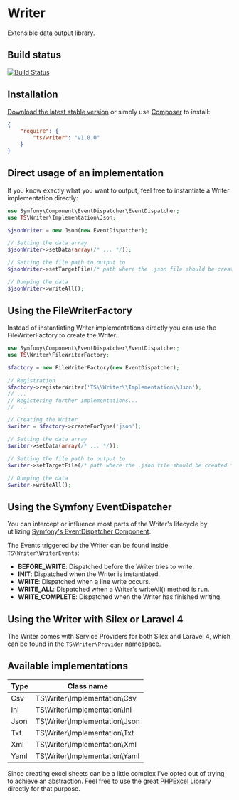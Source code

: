 # Writer

Extensible data output library.

## Build status

[![Build Status](https://travis-ci.org/timoschaefer/Writer.png)](https://travis-ci.org/timoschaefer/Writer)

## Installation

[Download the latest stable version](https://github.com/timoschaefer/Writer/archive/1.0.zip) or simply use [Composer](http://getcomposer.org) to install:

```json
{
    "require": {
        "ts/writer": "v1.0.0"
    }
}
```

## Direct usage of an implementation

If you know exactly what you want to output, feel free to instantiate a Writer implementation directly:

```php
use Symfony\Component\EventDispatcher\EventDispatcher;
use TS\Writer\Implementation\Json;

$jsonWriter = new Json(new EventDispatcher);

// Setting the data array
$jsonWriter->setData(array(/* ... */));

// Setting the file path to output to
$jsonWriter->setTargetFile(/* path where the .json file should be created */);

// Dumping the data
$jsonWriter->writeAll();
```

## Using the FileWriterFactory

Instead of instantiating Writer implementations directly you can use the FileWriterFactory to create the Writer.

```php
use Symfony\Component\EventDispatcher\EventDispatcher;
use TS\Writer\FileWriterFactory;

$factory = new FileWriterFactory(new EventDispatcher);

// Registration
$factory->registerWriter('TS\\Writer\\Implementation\\Json');
// ...
// Registering further implementations...
// ...

// Creating the Writer
$writer = $factory->createForType('json');

// Setting the data array
$writer->setData(array(/* ... */));

// Setting the file path to output to
$writer->setTargetFile(/* path where the .json file should be created */);

// Dumping the data
$writer->writeAll();
```

## Using the Symfony EventDispatcher

You can intercept or influence most parts of the Writer's lifecycle by utilizing [Symfony's EventDispatcher Component](http://symfony.com/doc/current/components/event_dispatcher/introduction.html).

The Events triggered by the Writer can be found inside ``TS\Writer\WriterEvents``:

- **BEFORE_WRITE**: Dispatched before the Writer tries to write.
- **INIT**: Dispatched when the Writer is instantiated.
- **WRITE**: Dispatched when a line write occurs.
- **WRITE_ALL**: Dispatched when a Writer's writeAll() method is run.
- **WRITE_COMPLETE**: Dispatched when the Writer has finished writing.

## Using the Writer with Silex or Laravel 4

The Writer comes with Service Providers for both Silex and Laravel 4, which can be found in the ``TS\Writer\Provider`` namespace.

## Available implementations

| Type  | Class name                     |
| ----- | ------------------------------ |
| Csv   | TS\Writer\Implementation\Csv   |
| Ini   | TS\Writer\Implementation\Ini   |
| Json  | TS\Writer\Implementation\Json  |
| Txt   | TS\Writer\Implementation\Txt   |
| Xml   | TS\Writer\Implementation\Xml   |
| Yaml  | TS\Writer\Implementation\Yaml  |

Since creating excel sheets can be a little complex I've opted out of trying to achieve an abstraction. Feel free to use the great [PHPExcel Library](http://phpexcel.codeplex.com/) directly for that purpose.
